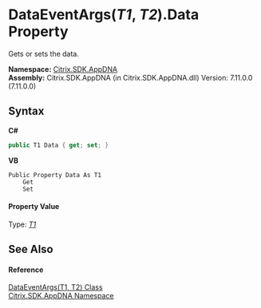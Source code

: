 # DataEventArgs(*T1*, *T2*).Data Property 
 

Gets or sets the data.

**Namespace:**&nbsp;[Citrix.SDK.AppDNA](index.md)<br />**Assembly:**&nbsp;Citrix.SDK.AppDNA (in Citrix.SDK.AppDNA.dll) Version: 7.11.0.0 (7.11.0.0)

## Syntax

**C#**
```csharp
public T1 Data { get; set; }
```

**VB**
```vbnet
Public Property Data As T1
	Get
	Set
```


#### Property Value
Type: <a href="e5d596c5-44d8-c14b-b4ab-c65f245eff32">*T1*</a>

## See Also


#### Reference
<a href="e5d596c5-44d8-c14b-b4ab-c65f245eff32">DataEventArgs(T1, T2) Class</a><br /><a href="fe2d265b-410b-8b11-1eb4-a790e0b062bf">Citrix.SDK.AppDNA Namespace</a><br />